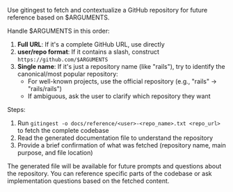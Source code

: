 Use gitingest to fetch and contextualize a GitHub repository for future reference based on $ARGUMENTS. 

Handle $ARGUMENTS in this order:
1. **Full URL**: If it's a complete GitHub URL, use directly
2. **user/repo format**: If it contains a slash, construct `https://github.com/$ARGUMENTS`
3. **Single name**: If it's just a repository name (like "rails"), try to identify the canonical/most popular repository:
   - For well-known projects, use the official repository (e.g., "rails" → "rails/rails")
   - If ambiguous, ask the user to clarify which repository they want

Steps:
1. Run `gitingest -o docs/reference/<user>-<repo_name>.txt <repo_url>` to fetch the complete codebase
2. Read the generated documentation file to understand the repository
3. Provide a brief confirmation of what was fetched (repository name, main purpose, and file location)

The generated file will be available for future prompts and questions about the repository. You can reference specific parts of the codebase or ask implementation questions based on the fetched content.
